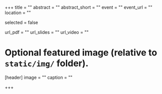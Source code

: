 +++
title = ""
abstract = ""
abstract_short = ""
event = ""
event_url = ""
location = ""

selected = false

url_pdf = ""
url_slides = ""
url_video = ""

# Optional featured image (relative to `static/img/` folder).
[header]
image = ""
caption = ""

+++
